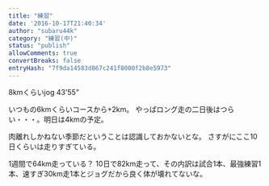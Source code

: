 ```yaml
---
title: "練習"
date: '2016-10-17T21:40:34'
author: "subaru44k"
category: "練習(中)"
status: "publish"
allowComments: true
convertBreaks: false
entryHash: "7f9da14583d867c241f8000f2b8e5973"
---
```

8kmくらいjog
43'55"

いつもの6kmくらいコースから+2km。
やっぱロング走の二日後はつらい・・・。明日は4kmの予定。

肉離れしかねない季節だということは認識しておかないとな。
さすがにここ10日くらいは走りすぎている。

1週間で64km走っている？
10日で82km走って、その内訳は試合1本、最強練習1本、速すぎ30km走1本とジョグだから良く体が壊れてないな。
